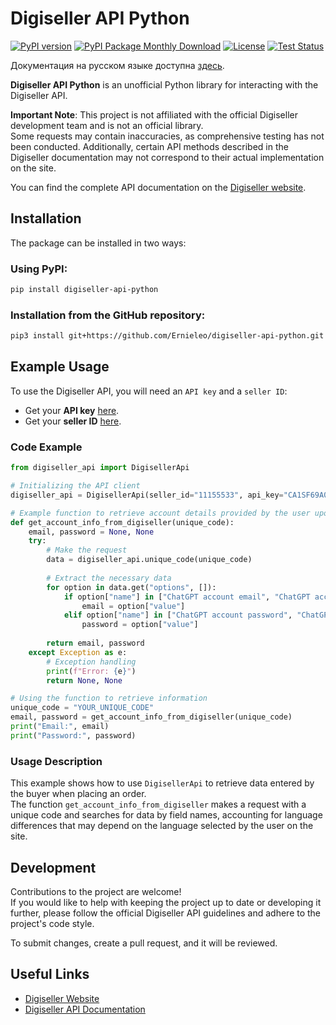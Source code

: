 
# Digiseller API Python

[![PyPI version](https://img.shields.io/pypi/v/digiseller-api-python.svg?cacheSeconds=3600)](https://pypi.org/project/digiseller-api-python)
[![PyPI Package Monthly Download](https://img.shields.io/pypi/dm/digiseller-api-python)](https://pypistats.org/packages/digiseller-api-python)
[![License](https://img.shields.io/github/license/Ernieleo/digiseller-api-python)](https://github.com/Ernieleo/digiseller-api-python/blob/master/LICENSE)
[![Test Status](https://github.com/Ernieleo/digiseller-api-python/actions/workflows/test.yml/badge.svg)](https://github.com/Ernieleo/digiseller-api-python/actions/workflows/test.yml)

Документация на русском языке доступна [здесь](./docs/README_ru.md).

**Digiseller API Python** is an unofficial Python library for interacting with the Digiseller API.

**Important Note**: This project is not affiliated with the official Digiseller development team and is not an official library.  
Some requests may contain inaccuracies, as comprehensive testing has not been conducted. Additionally, certain API methods described in the Digiseller documentation may not correspond to their actual implementation on the site.

You can find the complete API documentation on the [Digiseller website](https://my.digiseller.com/inside/api.asp).

## Installation

The package can be installed in two ways:

### Using PyPI:
```sh
pip install digiseller-api-python
```

### Installation from the GitHub repository:
```sh
pip3 install git+https://github.com/Ernieleo/digiseller-api-python.git
```

## Example Usage

To use the Digiseller API, you will need an `API key` and a `seller ID`:

- Get your **API key** [here](https://my.digiseller.com/inside/api_keys.asp).
- Get your **seller ID** [here](https://my.digiseller.com/).

### Code Example
```python
from digiseller_api import DigisellerApi

# Initializing the API client
digiseller_api = DigisellerApi(seller_id="11155533", api_key="CA1SF69A000A46D00039F01Z11017V39")

# Example function to retrieve account details provided by the user upon purchase, using a unique code
def get_account_info_from_digiseller(unique_code):
    email, password = None, None
    try:
        # Make the request
        data = digiseller_api.unique_code(unique_code)
        
        # Extract the necessary data
        for option in data.get("options", []):
            if option["name"] in ["ChatGPT account email", "ChatGPT account email"]:
                email = option["value"]
            elif option["name"] in ["ChatGPT account password", "ChatGPT account password"]:
                password = option["value"]
    
        return email, password
    except Exception as e:
        # Exception handling
        print(f"Error: {e}")
        return None, None

# Using the function to retrieve information
unique_code = "YOUR_UNIQUE_CODE"
email, password = get_account_info_from_digiseller(unique_code)
print("Email:", email)
print("Password:", password)
```

### Usage Description
This example shows how to use `DigisellerApi` to retrieve data entered by the buyer when placing an order.  
The function `get_account_info_from_digiseller` makes a request with a unique code and searches for data by field names, accounting for language differences that may depend on the language selected by the user on the site.

## Development
Contributions to the project are welcome!  
If you would like to help with keeping the project up to date or developing it further, please follow the official Digiseller API guidelines and adhere to the project's code style.

To submit changes, create a pull request, and it will be reviewed.

## Useful Links
- [Digiseller Website](https://my.digiseller.ru)  
- [Digiseller API Documentation](https://my.digiseller.com/inside/api.asp)

